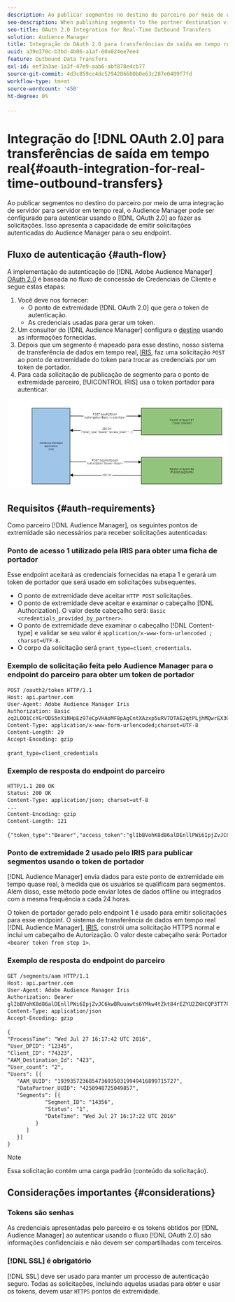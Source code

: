 ```yaml
---
description: Ao publicar segmentos no destino do parceiro por meio de uma integração de servidor para servidor em tempo real, o Audience Manager pode ser configurado para autenticar usando o OAuth 2.0 ao fazer as solicitações. Isso apresenta a capacidade de emitir solicitações autenticadas do Audience Manager para o seu endpoint.
seo-description: When publishing segments to the partner destination via a realtime server-to-server integration, Audience Manager can be set up to authenticate using OAuth 2.0 when making the requests. This presents the ability to issue authenticated requests from Audience Manager to your endpoint.
seo-title: OAuth 2.0 Integration for Real-Time Outbound Transfers
solution: Audience Manager
title: Integração do OAuth 2.0 para transferências de saída em tempo real
uuid: a39e370c-b3bd-4b06-a1af-60a024ee7ee4
feature: Outbound Data Transfers
exl-id: eef3a3ae-1a3f-47e9-aab6-abf878e4cb77
source-git-commit: 4d3c859cc4dc5294286680b0e63c287e0409f7fd
workflow-type: tm+mt
source-wordcount: '450'
ht-degree: 0%

---
```


# Integração do [!DNL OAuth 2.0] para transferências de saída em tempo real{#oauth-integration-for-real-time-outbound-transfers}

Ao publicar segmentos no destino do parceiro por meio de uma integração de servidor para servidor em tempo real, o Audience Manager pode ser configurado para autenticar usando o [!DNL OAuth 2.0] ao fazer as solicitações. Isso apresenta a capacidade de emitir solicitações autenticadas do Audience Manager para o seu endpoint.

## Fluxo de autenticação {#auth-flow}

A implementação de autenticação do [!DNL Adobe Audience Manager] [OAuth 2.0](https://tools.ietf.org/html/rfc6749#section-4.4) é baseada no fluxo de concessão de Credenciais de Cliente e segue estas etapas:

1. Você deve nos fornecer:
   * O ponto de extremidade [!DNL OAuth 2.0] que gera o token de autenticação.
   * As credenciais usadas para gerar um token.
1. Um consultor do [!DNL Audience Manager] configura o [destino](../../../features/destinations/destinations.md) usando as informações fornecidas.
1. Depois que um segmento é mapeado para esse destino, nosso sistema de transferência de dados em tempo real, [IRIS](../../../reference/system-components/components-data-action.md#iris), faz uma solicitação `POST` ao ponto de extremidade do token para trocar as credenciais por um token de portador.
1. Para cada solicitação de publicação de segmento para o ponto de extremidade parceiro, [!UICONTROL IRIS] usa o token portador para autenticar.

![](assets/oauth2-iris.png)

## Requisitos {#auth-requirements}

Como parceiro [!DNL Audience Manager], os seguintes pontos de extremidade são necessários para receber solicitações autenticadas:

### Ponto de acesso 1 utilizado pela IRIS para obter uma ficha de portador

Esse endpoint aceitará as credenciais fornecidas na etapa 1 e gerará um token de portador que será usado em solicitações subsequentes.

* O ponto de extremidade deve aceitar `HTTP POST` solicitações.
* O ponto de extremidade deve aceitar e examinar o cabeçalho [!DNL Authorization]. O valor deste cabeçalho será: `Basic <credentials_provided_by_partner>`.
* O ponto de extremidade deve examinar o cabeçalho [!DNL Content-type] e validar se seu valor é `application/x-www-form-urlencoded ; charset=UTF-8`.
* O corpo da solicitação será `grant_type=client_credentials`.

### Exemplo de solicitação feita pelo Audience Manager para o endpoint do parceiro para obter um token de portador

```
POST /oauth2/token HTTP/1.1
Host: api.partner.com
User-Agent: Adobe Audience Manager Iris
Authorization: Basic zq2LOO1CcYGrODS5nXiNHpEz97eCpVHAoMF8pAgCntXAzxp5uRV7DTAE2qtPLjhMQwrEX3O6MHV4S
Content-Type: application/x-www-form-urlencoded;charset=UTF-8
Content-Length: 29
Accept-Encoding: gzip
  
grant_type=client_credentials
```

### Exemplo de resposta do endpoint do parceiro

```
HTTP/1.1 200 OK
Status: 200 OK
Content-Type: application/json; charset=utf-8
...
Content-Encoding: gzip
Content-Length: 121
  
{"token_type":"Bearer","access_token":"glIbBVohK8d86alDEnllPWi6IpjZvJC6kwBRuuawts6YMkw4tZkt84rEZYU2ZKHCQP3TT7PnzCQPI0yY"}
```

### Ponto de extremidade 2 usado pelo IRIS para publicar segmentos usando o token de portador

[!DNL Audience Manager] envia dados para este ponto de extremidade em tempo quase real, à medida que os usuários se qualificam para segmentos. Além disso, esse método pode enviar lotes de dados offline ou integrados com a mesma frequência a cada 24 horas.

O token de portador gerado pelo endpoint 1 é usado para emitir solicitações para esse endpoint. O sistema de transferência de dados em tempo real [!DNL Audience Manager], [IRIS](../../../reference/system-components/components-data-action.md#iris), constrói uma solicitação HTTPS normal e inclui um cabeçalho de Autorização. O valor deste cabeçalho será: Portador `<bearer token from step 1>`.

### Exemplo de resposta do endpoint do parceiro

```
GET /segments/aam HTTP/1.1
Host: api.partner.com
User-Agent: Adobe Audience Manager Iris
Authorization: Bearer glIbBVohK8d86alDEnllPWi6IpjZvJC6kwBRuuawts6YMkw4tZkt84rEZYU2ZKHCQP3TT7PnzCQPI0yY
Content-Type: application/json
Accept-Encoding: gzip
   
{
"ProcessTime": "Wed Jul 27 16:17:42 UTC 2016",
"User_DPID": "12345",
"Client_ID": "74323",
"AAM_Destination_Id": "423",
"User_count": "2",
"Users": [{
   "AAM_UUID": "19393572368547369350319949416899715727",
   "DataPartner_UUID": "4250948725049857",
   "Segments": [{
            "Segment_ID": "14356",
            "Status": "1",
            "DateTime": "Wed Jul 27 16:17:22 UTC 2016"
         }
      ]
   }]
}
```

>[!NOTE]
>
>Essa solicitação contém uma carga padrão (conteúdo da solicitação).

## Considerações importantes {#considerations}

### Tokens são senhas

As credenciais apresentadas pelo parceiro e os tokens obtidos por [!DNL Audience Manager] ao autenticar usando o fluxo [!DNL OAuth 2.0] são informações confidenciais e não devem ser compartilhadas com terceiros.

### [!DNL SSL] é obrigatório

[!DNL SSL] deve ser usado para manter um processo de autenticação seguro. Todas as solicitações, incluindo aquelas usadas para obter e usar os tokens, devem usar `HTTPS` pontos de extremidade.
